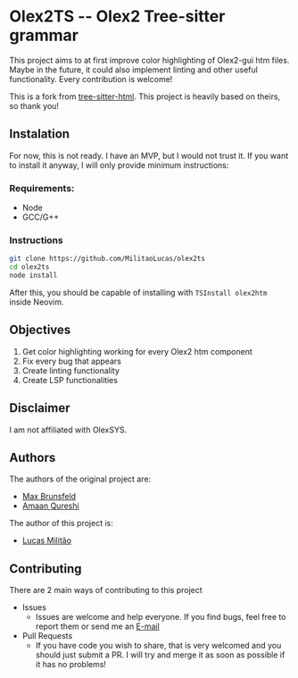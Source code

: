 # Olex2TS -- Olex2 Tree-sitter grammar
This project aims to at first improve color highlighting of Olex2-gui htm files. Maybe in the future, it could also 
implement linting and other useful functionality. Every contribution is welcome!

This is a fork from [tree-sitter-html](https://github.com/tree-sitter/tree-sitter-html/). This project is heavily based
on theirs, so thank you!

## Instalation
For now, this is not ready. I have an MVP, but I would not trust it. If you want to install it anyway, I will only
provide minimum instructions:
### Requirements:
- Node
- GCC/G++

### Instructions
```bash 
git clone https://github.com/MilitaoLucas/olex2ts
cd olex2ts
node install
```
After this, you should be capable of installing with `TSInstall olex2htm` inside Neovim.

## Objectives
1. Get color highlighting working for every Olex2 htm component
2. Fix every bug that appears
3. Create linting functionality
4. Create LSP functionalities


## Disclaimer
I am not affiliated with OlexSYS. 

## Authors
The authors of the original project are:
- [Max Brunsfeld](https://github.com/maxbrunsfeld)
- [Amaan Qureshi ](https://github.com/amaanq)
 
The author of this project is:
- [Lucas Militão](https://github.com/MilitaoLucas)

## Contributing
There are 2 main ways of contributing to this project
- Issues
  - Issues are welcome and help everyone. If you find bugs, feel free to report them or send me an 
[E-mail](mailto:lucas.milito@usp.br)
- Pull Requests
  - If you have code you wish to share, that is very welcomed and you should just submit a PR. I will try and merge it
as soon as possible if it has no problems!